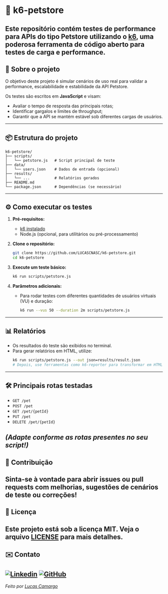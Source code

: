 # 🐾 k6-petstore

Este repositório contém testes de performance para APIs do tipo **Petstore** utilizando o [k6](https://k6.io/), uma poderosa ferramenta de código aberto para testes de carga e performance.
---

## 🚀 Sobre o projeto

O objetivo deste projeto é simular cenários de uso real para validar a performance, escalabilidade e estabilidade da API Petstore. 

Os testes são escritos em **JavaScript** e visam:
- Avaliar o tempo de resposta das principais rotas;
- Identificar gargalos e limites de throughput;
- Garantir que a API se mantém estável sob diferentes cargas de usuários.
---

## 📦 Estrutura do projeto

```
k6-petstore/
├── scripts/
│   └── petstore.js   # Script principal de teste
├── data/
│   └── users.json    # Dados de entrada (opcional)
├── results/
│   └── ...           # Relatórios gerados
├── README.md
└── package.json      # Dependências (se necessário)
```
---

## ⚙️ Como executar os testes

1. **Pré-requisitos:**
   - [k6 instalado](https://k6.io/docs/getting-started/installation/)
   - Node.js (opcional, para utilitários ou pré-processamento)

2. **Clone o repositório:**
   ```bash
   git clone https://github.com/LUCASCNASC/k6-petstore.git
   cd k6-petstore
   ```
3. **Execute um teste básico:**
   ```bash
   k6 run scripts/petstore.js
   ```
4. **Parâmetros adicionais:**
   - Para rodar testes com diferentes quantidades de usuários virtuais (VU) e duração:
     ```bash
     k6 run --vus 50 --duration 2m scripts/petstore.js
     ```
---

## 📊 Relatórios

- Os resultados do teste são exibidos no terminal.
- Para gerar relatórios em HTML, utilize:
  ```bash
  k6 run scripts/petstore.js --out json=results/result.json
  # Depois, use ferramentas como k6-reporter para transformar em HTML.
  ```
---

## 🛠️ Principais rotas testadas

- `GET /pet`
- `POST /pet`
- `GET /pet/{petId}`
- `PUT /pet`
- `DELETE /pet/{petId}`

*(Adapte conforme as rotas presentes no seu script!)*
---

## 🤝 Contribuição

Sinta-se à vontade para abrir issues ou pull requests com melhorias, sugestões de cenários de teste ou correções!
---

## 📄 Licença

Este projeto está sob a licença MIT. Veja o arquivo [LICENSE](LICENSE) para mais detalhes.
---

## ✉️ Contato

[![Linkedin](https://img.shields.io/badge/-LinkedIn-0A66C2?logo=linkedin&logoColor=white&style=flat-square)](https://www.linkedin.com/in/lucascamargo-qa/)
[![GitHub](https://img.shields.io/badge/-GitHub-181717?logo=github&logoColor=white&style=flat-square)](https://github.com/LUCASCNASC)
---

*Feito por [Lucas Camargo](https://github.com/LUCASCNASC)*